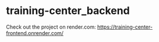 # training-center_backend

Check out the project on render.com: https://training-center-frontend.onrender.com/ 
